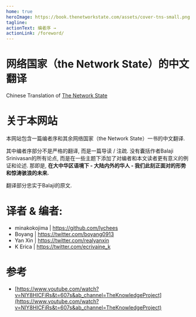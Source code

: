```yaml
---
home: true
heroImage: https://book.thenetworkstate.com/assets/cover-tns-small.png
tagline: 
actionText: 编者序 →
actionLink: /foreword/
---
```


# 网络国家（the Network State）的中文翻译
Chinese Translation of [The Network State](https://thenetworkstate.com/)

# 关于本网站

本网站包含一篇编者序和其余网络国家（the Network State）一书的中文翻译.

其中编者序部分不是严格的翻译, 而是一篇导读 / 注疏. 没有囊括作者Balaji Srinivasan的所有论点, 而是在一些主题下添加了对编者和本文读者更有意义的例证和论述.
那即是, **在大中华区语境下 - 大陆内外的华人 - 我们此刻正面对的形势和惊涛骇浪的未来.**

翻译部分忠实于Balaji的原文.

# 译者 & 编者:

- minakokojima | https://github.com/lychees
- Boyang | https://twitter.com/boyang0913
- Yan Xin | https://twitter.com/realyanxin
- K Erica | https://twitter.com/ecrivaine_k

# 参考
- [https://www.youtube.com/watch?v=NlY8HICFiRs&t=607s&ab_channel=TheKnowledgeProject](https://www.youtube.com/watch?v=NlY8HICFiRs&t=607s&ab_channel=TheKnowledgeProject)
